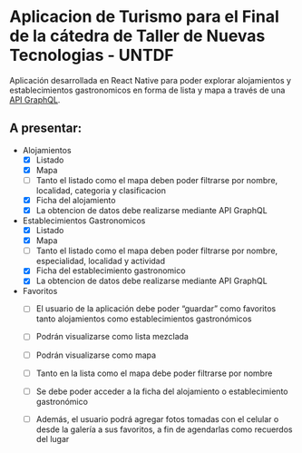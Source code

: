 # Aplicacion de Turismo para el Final de la cátedra de Taller de Nuevas Tecnologias - UNTDF

Aplicación desarrollada en React Native para poder explorar alojamientos y establecimientos gastronomicos en forma de lista y mapa a través de una [API GraphQL](https://github.com/abrigoni/turismo-apigql).

## A presentar: 

* Alojamientos
	- [x] Listado
	- [x] Mapa
	- [ ] Tanto el listado como el mapa deben poder filtrarse por nombre, localidad, categoria y clasificacion
	- [x] Ficha del alojamiento
	- [x] La obtencion de datos debe realizarse mediante API GraphQL
* Establecimientos Gastronomicos
	- [x] Listado
	- [x] Mapa
	- [ ] Tanto el listado como el mapa deben poder filtrarse por nombre, especialidad, localidad y actividad
	- [x] Ficha del establecimiento gastronomico
	- [x] La obtencion de datos debe realizarse mediante API GraphQL
* Favoritos
	- [ ] El usuario de la aplicación debe poder “guardar” como favoritos tanto alojamientos como establecimientos gastronómicos
	- [ ] Podrán visualizarse como lista mezclada
	- [ ] Podrán visualizarse como mapa
	- [ ] Tanto en la lista como el mapa debe poder filtrarse por nombre
	- [ ] Se debe poder acceder a la ficha del alojamiento o establecimiento gastronómico
	- [ ] Además, el usuario podrá agregar fotos tomadas con el celular o desde la galería a sus favoritos, a fin de agendarlas como recuerdos del lugar

